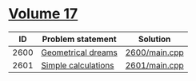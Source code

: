 # [Volume 17](http://poj.org/problemlist?volume=17)


| ID   | Problem statement                                     | Solution                       |
|------|-------------------------------------------------------|--------------------------------|
| 2600 | [Geometrical dreams](http://poj.org/problem?id=2600)  | [2600/main.cpp](2600/main.cpp) |
| 2601 | [Simple calculations](http://poj.org/problem?id=2601) | [2601/main.cpp](2601/main.cpp) |

